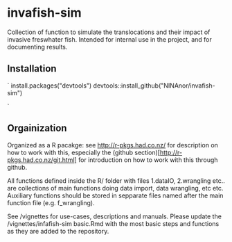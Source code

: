 # invafish-sim
Collection of function to simulate the translocations and their impact of invasive freswhater fish. Intended for internal use in the project, and for documenting results.

## Installation
`
install.packages("devtools")
devtools::install_github("NINAnor/invafish-sim")

`
## Orgainization
Organized as a R pacakge: see http://r-pkgs.had.co.nz/ for description on how to work with this, especially the (github section)[http://r-pkgs.had.co.nz/git.html] for introduction on how to work with this through github. 

All functions defined inside the R/ folder with files 1.dataIO, 2.wrangling etc.. are collections of main functions doing data import, data wrangling, etc etc.  Auxiliary functions should be stored in sepparate files named after the main function file (e.g. f_wrangling). 

See /vignettes for use-cases, descriptions and manuals. Please update the /vignettes/infafish-sim basic.Rmd with the most basic steps and functions as they are added to the repository. 
